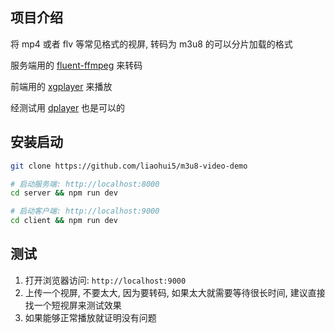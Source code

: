 ## 项目介绍

将 mp4 或者 flv 等常见格式的视屏, 转码为 m3u8 的可以分片加载的格式

服务端用的 [fluent-ffmpeg](https://github.com/fluent-ffmpeg/node-fluent-ffmpeg) 来转码

前端用的 [xgplayer](https://github.com/bytedance/xgplayer) 来播放

经测试用 [dplayer](https://dplayer.js.org/) 也是可以的

## 安装启动

```sh
git clone https://github.com/liaohui5/m3u8-video-demo

# 启动服务端: http://localhost:8000
cd server && npm run dev

# 启动客户端: http://localhost:9000
cd client && npm run dev
```

## 测试

1. 打开浏览器访问: `http://localhost:9000`
2. 上传一个视屏, 不要太大, 因为要转码, 如果太大就需要等待很长时间, 建议直接找一个短视屏来测试效果
3. 如果能够正常播放就证明没有问题
